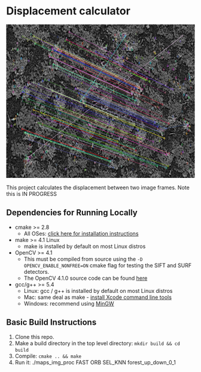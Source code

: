 # Displacement calculator

<img src="media/keypoints_updown1.png" width="820" height="410" />

This project calculates the displacement between two image frames.
Note this is IN PROGRESS



## Dependencies for Running Locally
* cmake >= 2.8
  * All OSes: [click here for installation instructions](https://cmake.org/install/)
* make >= 4.1 Linux
  * make is installed by default on most Linux distros
* OpenCV >= 4.1
  * This must be compiled from source using the `-D OPENCV_ENABLE_NONFREE=ON` cmake flag for testing the SIFT and SURF detectors.
  * The OpenCV 4.1.0 source code can be found [here](https://github.com/opencv/opencv/tree/4.1.0)
* gcc/g++ >= 5.4
  * Linux: gcc / g++ is installed by default on most Linux distros
  * Mac: same deal as make - [install Xcode command line tools](https://developer.apple.com/xcode/features/)
  * Windows: recommend using [MinGW](http://www.mingw.org/)

## Basic Build Instructions

1. Clone this repo.
2. Make a build directory in the top level directory: `mkdir build && cd build`
3. Compile: `cmake .. && make`
4. Run it: ./maps_img_proc FAST ORB SEL_KNN forest_up_down_0_1
